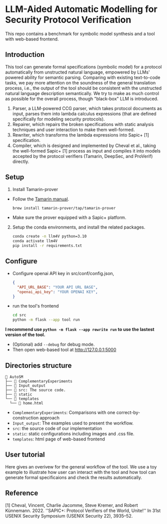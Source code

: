 # LLM-Aided Automatic Modelling for Security Protocol Verification

This repo contains a benchmark for symbolic model synthesis and a tool with web-based frontend.

## Introduction

This tool can generate formal specifications (symbolic model) for a protocol automatically from unstructed natural language, empowered by LLMs' powered ability for semantic parsing. Comparing with existing text-to-code tasks, we pay more attention on the soundness of the general translation process, i.e., the output of the tool should be consistent with the unstructed natural language description semantically. We try to make as much control as possible for the overall process, though "black-box" LLM is introduced.

<!-- ![My Image](static/images/workflow.jpg){ width=50% }
<img src="static/images/workflow.jpg" style="width: 50%; height: auto;"> -->

1. Parser, a LLM-powered CCG parser, which takes protocol documents as input, parses them into lambda calculus expressions (that are defined specifically for modeling security protocols).
2. Repairer, which repairs the broken specifications with static analysis techniques and user interaction to make them well-formed.
3. Rewriter, which transforms the lambda expressions into Sapic+ [1] specification.
4. Compiler, which is designed and implemented by Cheval et al., taking the well-formed Sapic+ [1] process as input and compiles it into models accepted by the protocol verifiers (Tamarin, DeepSec, and ProVerif) directly.


## Setup

1. Install Tamarin-prover
- Follow the [Tamarin manual](https://tamarin-prover.com/manual/master/book/002_installation.html).
    ```bash
    brew install tamarin-prover/tap/tamarin-prover
    ```
- Make sure the prover equipped with a Sapic+ platform.


2. Setup the conda environments, and install the related packages.
    ```bash
    conda create -n llm4V python=3.10
    conda activate llm4V
    pip install -r requirements.txt
    ```

## Configure

- Configure openai API key in src/conf/config.json,
    ```json
    {
      "API_URL_BASE": "YOUR API URL BASE",
      "openai_api_key": "YOUR OPENAI KEY",
    }
    ```
- run the tool's frontend
    ```bash
    cd src
    python -m flask --app tool run
    ```
**I recommend use ```python -m flask --app rewrite run``` to use the lastest version of the tool.**
- (Optional) add ```--debug``` for debug mode.
- Then open web-based tool at http://127.0.0.1:5000


## Directories structure
```
📂 AutoSM 
├── 📂 ComplementaryExperiments
├── 📂 Input_output
├── 📂 src: The source code.
├── 📂 static
└── 📂 templates
  └── 📜 home.html
```
- `ComplementaryExperiments`: Comparisons with one correct-by-construction approach
- `Input_output`: The examples used to present the workflow.
- `src`: the source code of our implementation
- `static`: static configurations including images and .css file.
- `templates`: html page of web-based frontend 

## User tutorial

Here gives an overivew for the general workflow of the tool. We use a toy example to illustrate how user can interact with the tool and how tool can generate formal specificaions and check the results automatically.

## Reference

[1] Cheval, Vincent, Charlie Jacomme, Steve Kremer, and Robert Künnemann. 2022. ''SAPIC+: Protocol Verifiers of the World, Unite!'' In 31st USENIX Security Symposium (USENIX Security 22), 3935–52.
